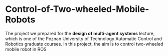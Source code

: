 # Control-of-Two-wheeled-Mobile-Robots
The project we prepared for the **design of multi-agent systems** lecture, which is one of the Poznan University of Technology Automatic Control and Robotics graduate courses. In this project, the aim is to control two-wheeled mobile robot in ROS
